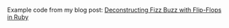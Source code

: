 Example code from my blog post: [Deconstructing Fizz Buzz with Flip-Flops in Ruby](http://juliansimioni.com/blog/2014/12/03/deconstructing-fizz-buzz-with-flip-flops-in-ruby/)

